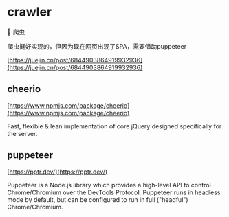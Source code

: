 # crawler
:beers: 爬虫

爬虫挺好实现的，但因为现在网页出现了SPA，需要借助puppeteer

[https://juejin.cn/post/6844903864919932936](https://juejin.cn/post/6844903864919932936)


## cheerio

[https://www.npmjs.com/package/cheerio](https://www.npmjs.com/package/cheerio)

Fast, flexible & lean implementation of core jQuery designed specifically for the server.




## puppeteer

[https://pptr.dev/](https://pptr.dev/)


Puppeteer is a Node.js library which provides a high-level API to control Chrome/Chromium over the DevTools Protocol. Puppeteer runs in headless mode by default, but can be configured to run in full ("headful") Chrome/Chromium.


